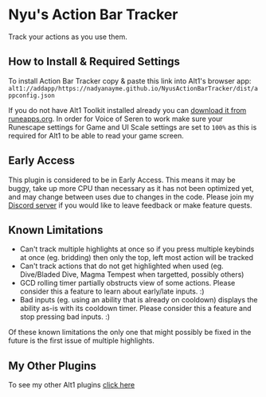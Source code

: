 # Nyu's Action Bar Tracker

Track your actions as you use them.

## How to Install & Required Settings

To install Action Bar Tracker copy & paste this link into Alt1's browser app:
`alt1://addapp/https://nadyanayme.github.io/NyusActionBarTracker/dist/appconfig.json`

If you do not have Alt1 Toolkit installed already you can [download it from runeapps.org](https://runeapps.org/alt1). In order for Voice of Seren to work make sure your Runescape settings for Game and UI Scale settings are set to `100%` as this is required for Alt1 to be able to read your game screen.

## Early Access

This plugin is considered to be in Early Access. This means it may be buggy, take up more CPU than necessary as it has not been optimized yet, and may change between uses due to changes in the code. Please join my [Discord server](https://discord.gg/KJ2SgWyJFF) if you would like to leave feedback or make feature quests.

## Known Limitations

- Can't track multiple highlights at once so if you press multiple keybinds at once (eg. bridding) then only the top, left most action will be tracked
- Can't track actions that do not get highlighted when used (eg. Dive/Bladed Dive, Magma Tempest when targetted, possibly others)
- GCD rolling timer partially obstructs view of some actions. Please consider this a feature to learn about early/late inputs. :)
- Bad inputs (eg. using an ability that is already on cooldown) displays the ability as-is with its cooldown timer. Please consider this a feature and stop pressing bad inputs. :)

Of these known limitations the only one that might possibly be fixed in the future is the first issue of multiple highlights.

## My Other Plugins

To see my other Alt1 plugins [click here](https://github.com/NadyaNayme/NyusPluginDirectory)
